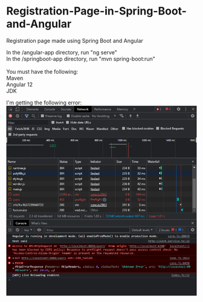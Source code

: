 # Registration-Page-in-Spring-Boot-and-Angular
Registration page made using Spring Boot and Angular

In the /angular-app directory, run "ng serve" <br/>
In the /springboot-app directory, run "mvn spring-boot:run"<br/><br/>
You must have the following:<br/>
Maven<br/>
Angular 12<br/>
JDK<br/>

I'm getting the following error:<br/>
<img src="https://github.com/SanaBasharat/Registration-Page-in-Spring-Boot-and-Angular/blob/main/error.PNG">
